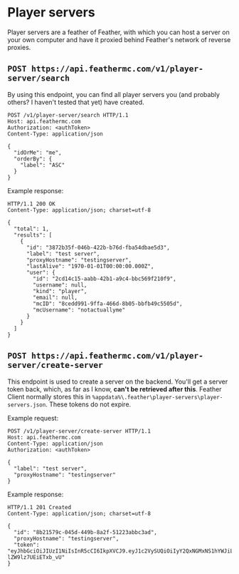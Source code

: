 # Player servers
Player servers are a feather of Feather, with which you can host a server on your own computer and have it proxied behind Feather's network of reverse proxies.

## `POST https://api.feathermc.com/v1/player-server/search`
By using this endpoint, you can find all player servers you (and probably others? I haven't tested that yet) have created.

```http
POST /v1/player-server/search HTTP/1.1
Host: api.feathermc.com
Authorization: <authToken>
Content-Type: application/json

{
  "idOrMe": "me",
  "orderBy": {
    "label": "ASC"
  }
}
```

Example response:
```http
HTTP/1.1 200 OK
Content-Type: application/json; charset=utf-8

{
  "total": 1,
  "results": [
    {
      "id": "3872b35f-046b-422b-b76d-fba54dbae5d3",
      "label": "test server",
      "proxyHostname": "testingserver",
      "lastAlive": "1970-01-01T00:00:00.000Z",
      "user": {
        "id": "2cd14c15-aabb-42b1-a9c4-bbc569f210f9",
        "username": null,
        "kind": "player",
        "email": null,
        "mcID": "8cedd991-9ffa-466d-8b05-bbfb49c5505d",
        "mcUsername": "notactuallyme"
      }
    }
  ]
}
```

## `POST https://api.feathermc.com/v1/player-server/create-server`
This endpoint is used to create a server on the backend. You'll get a server token back, which, as far as I know, **can't be retrieved after this**. Feather Client normally stores this in `%appdata%\.feather\player-servers\player-servers.json`. These tokens do not expire.

Example request:
```http
POST /v1/player-server/create-server HTTP/1.1
Host: api.feathermc.com
Content-Type: application/json
Authorization: <authToken>

{
  "label": "test server",
  "proxyHostname": "testingserver"
}
```

Example response:
```http
HTTP/1.1 201 Created
Content-Type: application/json; charset=utf-8

{
  "id": "8b21579c-045d-449b-8a2f-51223abbc3ad",
  "proxyHostname": "testingserver",
  "token": "eyJhbGciOiJIUzI1NiIsInR5cCI6IkpXVCJ9.eyJ1c2VySUQiOiIyY2QxNGMxNS1hYWJiLTQyYjEtYTljNC1iYmM1NjlmMjEwZjkiLCJraW5kIjoicGxheWVyIiwidG9rZW5LaW5kIjoicGxheWVyX3NlcnZlciIsInRva2VuRGV0YWlscyI6eyJ0b2tlbklEIjoiMmM4NTQyMzAtMjM4NC00MzdiLTkyYjgtN2NlZjAxZmFjYzZmIiwic2VydmVySUQiOiIzODcyYjM1Zi0wNDZiLTQyMmItYjc2ZC1mYmE1NGRiYWU1ZDMifSwiaWF0IjoxNzIxMTY2MTAzfQ.i2YfO6dL39xD9gORojrD6KqVJ-lZW9lz7UEiETxb_vU"
}
```

